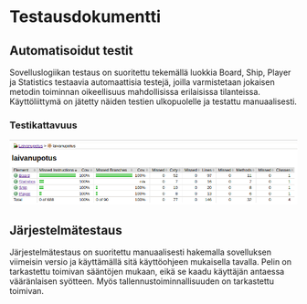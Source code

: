 # Testausdokumentti
## Automatisoidut testit
Sovelluslogiikan testaus on suoritettu tekemällä luokkia Board, Ship, Player ja Statistics testaavia automaattisia testejä, joilla varmistetaan jokaisen metodin 
toiminnan oikeellisuus mahdollisissa erilaisissa tilanteissa. Käyttöliittymä on jätetty näiden testien ulkopuolelle ja testattu manuaalisesti.
### Testikattavuus
![testaus](https://github.com/ajarola/otm-harjoitustyo/blob/master/dokumentointi/kuvat/testaus.png)
## Järjestelmätestaus
Järjestelmätestaus on suoritettu manuaalisesti hakemalla sovelluksen viimeisin versio ja käyttämällä sitä käyttöohjeen mukaisella tavalla.
Pelin on tarkastettu toimivan sääntöjen mukaan, eikä se kaadu käyttäjän antaessa vääränlaisen syötteen. Myös tallennustoiminnallisuuden on
tarkastettu toimivan.
